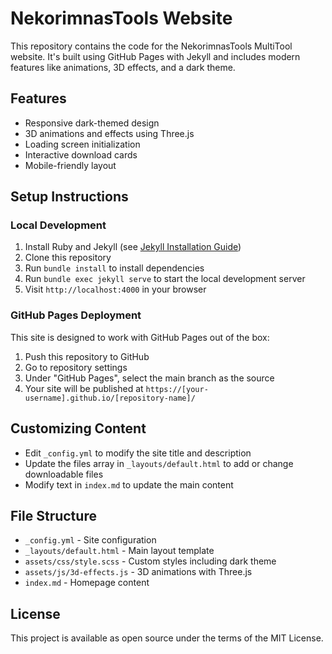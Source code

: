 # NekorimnasTools Website

This repository contains the code for the NekorimnasTools MultiTool website. It's built using GitHub Pages with Jekyll and includes modern features like animations, 3D effects, and a dark theme.

## Features

- Responsive dark-themed design
- 3D animations and effects using Three.js
- Loading screen initialization
- Interactive download cards
- Mobile-friendly layout

## Setup Instructions

### Local Development

1. Install Ruby and Jekyll (see [Jekyll Installation Guide](https://jekyllrb.com/docs/installation/))
2. Clone this repository
3. Run `bundle install` to install dependencies
4. Run `bundle exec jekyll serve` to start the local development server
5. Visit `http://localhost:4000` in your browser

### GitHub Pages Deployment

This site is designed to work with GitHub Pages out of the box:

1. Push this repository to GitHub
2. Go to repository settings
3. Under "GitHub Pages", select the main branch as the source
4. Your site will be published at `https://[your-username].github.io/[repository-name]/`

## Customizing Content

- Edit `_config.yml` to modify the site title and description
- Update the files array in `_layouts/default.html` to add or change downloadable files
- Modify text in `index.md` to update the main content

## File Structure

- `_config.yml` - Site configuration
- `_layouts/default.html` - Main layout template
- `assets/css/style.scss` - Custom styles including dark theme
- `assets/js/3d-effects.js` - 3D animations with Three.js
- `index.md` - Homepage content

## License

This project is available as open source under the terms of the MIT License. 
